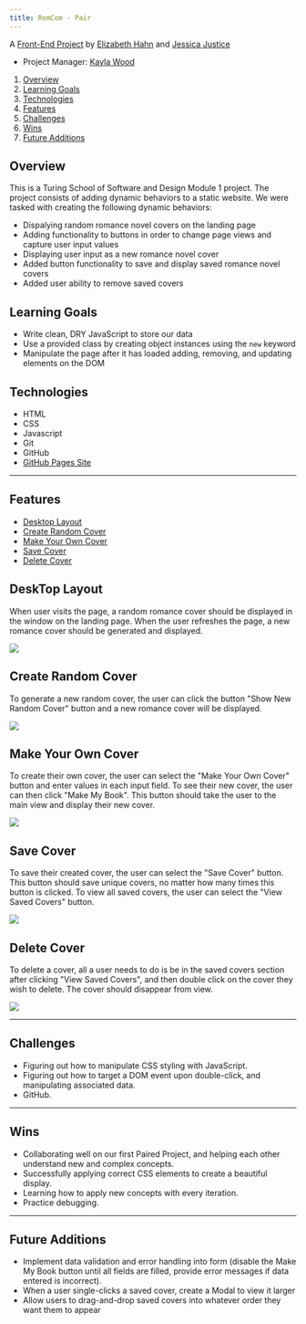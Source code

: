 ```yaml
---
title: RomCom - Pair
---
```


A [Front-End Project](https://github.com/turingschool-examples/romcom/) by [Elizabeth Hahn](https://github.com/elizhahn) and [Jessica Justice](https://github.com/m1073496)
* Project Manager: [Kayla Wood](https://github.com/kaylaewood)


1. [Overview](#overview)
2. [Learning Goals](#learning-goals)
3. [Technologies](#technologies)
4. [Features](#features)
5. [Challenges](#challenges)
6. [Wins](#wins)
7. [Future Additions](#future-additions)


## Overview

This is a Turing School of Software and Design Module 1 project. The project consists of adding dynamic behaviors to a static website. We were tasked with creating the following dynamic behaviors:

* Dispalying random romance novel covers on the landing page
* Adding functionality to buttons in order to change page views and capture user input values
* Displaying user input as a new romance novel cover
* Added button functionality to save and display saved romance novel covers
* Added user ability to remove saved covers


## Learning Goals

* Write clean, DRY JavaScript to store our data
* Use a provided class by creating object instances using the `new` keyword
* Manipulate the page after it has loaded adding, removing, and updating elements on the DOM


## Technologies

* HTML
* CSS
* Javascript
* Git
* GitHub
* [GitHub Pages Site](https://elizhahn.github.io/romcom/)

---
## Features

+ [Desktop Layout](#desktop-layout)
+ [Create Random Cover](#create-random-cover)
+ [Make Your Own Cover](#create-your-own-cover)
+ [Save Cover](#save-cover)
+ [Delete Cover](#delete-cover)


## DeskTop Layout

When user visits the page, a random romance cover should be displayed in the window on the landing page. When the user refreshes the page, a new romance cover should be generated and displayed.

![](https://media.giphy.com/media/jjDIOlalAIujsWHDnl/giphy.gif)


## Create Random Cover

To generate a new random cover, the user can click the button "Show New Random Cover" button and a new romance cover will be displayed.

![](https://media.giphy.com/media/rprUfuQuuLDMGqlvNp/giphy.gif)


## Make Your Own Cover
To create their own cover, the user can select the "Make Your Own Cover" button and enter values in each input field. To see their new cover, the user can then click "Make My Book". This button should take the user to the main view and display their new cover.

![](https://media.giphy.com/media/cNBrxuiVZxnlfBtFkV/giphy.gif)


## Save Cover
To save their created cover, the user can select the "Save Cover" button. This button should save unique covers, no matter how many times this button is clicked. To view all saved covers, the user can select the "View Saved Covers" button.

![](https://media.giphy.com/media/sC4zvGyLEPvAKHlWkh/giphy.gif)


## Delete Cover

To delete a cover, all a user needs to do is be in the saved covers section after clicking "View Saved Covers", and then double click on the cover they wish to delete. The cover should disappear from view.

![](https://media.giphy.com/media/1HWz2qho2fsvVk4I72/giphy.gif)


---
## Challenges

* Figuring out how to manipulate CSS styling with JavaScript.
* Figuring out how to target a DOM event upon double-click, and manipulating associated data.
* GitHub.


---
## Wins

* Collaborating well on our first Paired Project, and helping each other understand new and complex concepts.
* Successfully applying correct CSS elements to create a beautiful display.
* Learning how to apply new concepts with every iteration.
* Practice debugging.

---
## Future Additions

* Implement data validation and error handling into form (disable the Make My Book button until all fields are filled, provide error messages if data entered is incorrect).
* When a user single-clicks a saved cover, create a Modal to view it larger
* Allow users to drag-and-drop saved covers into whatever order they want them to appear
